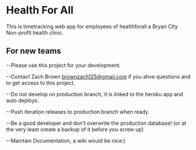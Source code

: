 # Health For All
This is timetracking web app for employees of healthforall a Bryan City
Non-profit health clinic. 

## For new teams
--Please use this project for your development.

--Contact Zach Brown brownzach125@gmail.com if you ahve questions and to get access to this project. 

--Do not develop on production branch, it is linked to the heroku app and auto deploys.

--Push iteration releases to production branch when ready.

--Be a good developer and don't overwrite the production database! (or at the very least create a backup of it before you screw up)

--Maintain Documentation, a wiki would be nice:)



